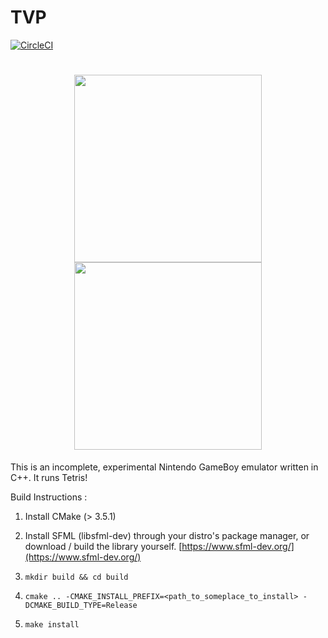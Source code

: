 # TVP

[![CircleCI](https://circleci.com/gh/venkat24/tvp/tree/master.svg?style=svg&circle-token=0915c0ed7c3b36f5aed8ddcd1b659547c662088c)](https://circleci.com/gh/venkat24/tvp/tree/master)

<h1 align="center">
    <img src="https://github.com/venkat24/tvp/blob/master/images/start.png" width="300"/>
    <img src="https://github.com/venkat24/tvp/blob/master/images/tetris.png" width="300"/><br />
</h1>

This is an incomplete, experimental Nintendo GameBoy emulator written in C++. It runs Tetris!

Build Instructions :

1. Install CMake (> 3.5.1)

2. Install SFML (libsfml-dev) through your distro's package manager, or download / build the library yourself. [https://www.sfml-dev.org/](https://www.sfml-dev.org/)

3. `mkdir build && cd build`

4. `cmake .. -CMAKE_INSTALL_PREFIX=<path_to_someplace_to_install> -DCMAKE_BUILD_TYPE=Release`

5. `make install`
